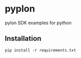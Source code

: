 # pyplon
pylon SDK examples for python

##  Installation

```console
pip install -r requirements.txt
```
